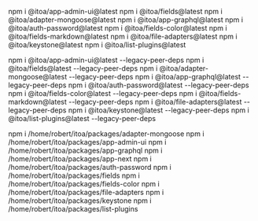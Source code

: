 npm i @itoa/app-admin-ui@latest 
npm i @itoa/fields@latest 
npm i @itoa/adapter-mongoose@latest 
npm i @itoa/app-graphql@latest 
npm i @itoa/auth-password@latest 
npm i @itoa/fields-color@latest 
npm i @itoa/fields-markdown@latest 
npm i @itoa/file-adapters@latest 
npm i @itoa/keystone@latest 
npm i @itoa/list-plugins@latest 

npm i @itoa/app-admin-ui@latest --legacy-peer-deps
npm i @itoa/fields@latest --legacy-peer-deps
npm i @itoa/adapter-mongoose@latest --legacy-peer-deps
npm i @itoa/app-graphql@latest --legacy-peer-deps
npm i @itoa/auth-password@latest --legacy-peer-deps
npm i @itoa/fields-color@latest --legacy-peer-deps
npm i @itoa/fields-markdown@latest --legacy-peer-deps
npm i @itoa/file-adapters@latest --legacy-peer-deps
npm i @itoa/keystone@latest --legacy-peer-deps
npm i @itoa/list-plugins@latest --legacy-peer-deps



npm i /home/robert/itoa/packages/adapter-mongoose
npm i /home/robert/itoa/packages/app-admin-ui
npm i /home/robert/itoa/packages/app-graphql
npm i /home/robert/itoa/packages/app-next
npm i /home/robert/itoa/packages/auth-password
npm i /home/robert/itoa/packages/fields
npm i /home/robert/itoa/packages/fields-color
npm i /home/robert/itoa/packages/file-adapters
npm i /home/robert/itoa/packages/keystone
npm i /home/robert/itoa/packages/list-plugins